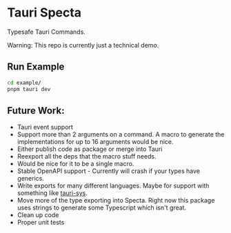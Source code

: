 # Tauri Specta

Typesafe Tauri Commands.

Warning: This repo is currently just a technical demo.

## Run Example

```bash
cd example/
pnpm tauri dev
```

## Future Work:

 - Tauri event support
 - Support more than 2 arguments on a command. A macro to generate the implementations for up to 16 arguments would be nice.
 - Either publish code as package or merge into Tauri
 - Reexport all the deps that the macro stuff needs.
 - Would be nice for it to be a single macro.
 - Stable OpenAPI support - Currently will crash if your types have generics.
 - Write exports for many different languages. Maybe for support with something like [tauri-sys](https://github.com/JonasKruckenberg/tauri-sys).
 - Move more of the type exporting into Specta. Right now this package uses strings to generate some Typescript which isn't great.
 - Clean up code
 - Proper unit tests